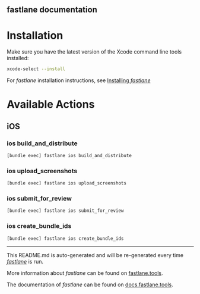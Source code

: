 fastlane documentation
----

# Installation

Make sure you have the latest version of the Xcode command line tools installed:

```sh
xcode-select --install
```

For _fastlane_ installation instructions, see [Installing _fastlane_](https://docs.fastlane.tools/#installing-fastlane)

# Available Actions

## iOS

### ios build_and_distribute

```sh
[bundle exec] fastlane ios build_and_distribute
```



### ios upload_screenshots

```sh
[bundle exec] fastlane ios upload_screenshots
```



### ios submit_for_review

```sh
[bundle exec] fastlane ios submit_for_review
```



### ios create_bundle_ids

```sh
[bundle exec] fastlane ios create_bundle_ids
```



----

This README.md is auto-generated and will be re-generated every time [_fastlane_](https://fastlane.tools) is run.

More information about _fastlane_ can be found on [fastlane.tools](https://fastlane.tools).

The documentation of _fastlane_ can be found on [docs.fastlane.tools](https://docs.fastlane.tools).
